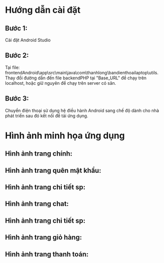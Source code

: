 # Hướng dẫn cài đặt
## Bước 1: 
Cài đặt Android Studio
## Bước 2: 
Tại file: frontendAndroid\app\src\main\java\com\thanhlong\bandienthoailaptop\utils. Thay đổi đường dẫn đến file backendPHP tại "Base_URL" để chạy trên localhost, hoặc giữ nguyên để chạy trên server có săn.
## Bước 3:
Chuyển điện thoại sử dụng hệ điều hành Android sang chế độ dành cho nhà phát triển sau đó kết nối để tải ứng dụng.

# Hình ảnh minh họa ứng dụng
## Hình ảnh trang chính:
## Hình ảnh trang quên mật khẩu:
## Hình ảnh trang chi tiết sp:
## Hình ảnh trang chat:
## Hình ảnh trang chi tiết sp:
## Hình ảnh trang giỏ hàng:
## Hình ảnh trang thanh toán:

